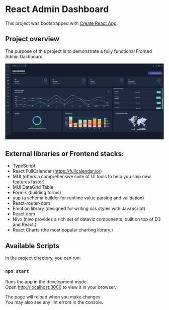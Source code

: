 # React Admin Dashboard

This project was bootstrapped with [Create React App](https://github.com/facebook/create-react-app).

## Project overview

The purpose of this project is to demonstrate a fully functional Fronted Admin Dashboard.

![Application demo](Screenshot%202023-04-04%20170216.png)

## External libraries or Frontend stacks:

- TypeScript
- React FullCalendar (https://fullcalendar.io/)
- MUI (offers a comprehensive suite of UI tools to help you ship new features faster)
- MUI DataGrid Table
- Formik (building forms)
- yup (a schema builder for runtime value parsing and validation)
- React-router-dom
- Emotion library (designed for writing css styles with JavaScript)
- React dom
- Nivo (nivo provides a rich set of dataviz components, built on top of D3 and React.)
- React Charts (the most popular charting library.)

## Available Scripts

In the project directory, you can run:

### `npm start`

Runs the app in the development mode.\
Open [http://localhost:3000](http://localhost:3000) to view it in your browser.

The page will reload when you make changes.\
You may also see any lint errors in the console.
